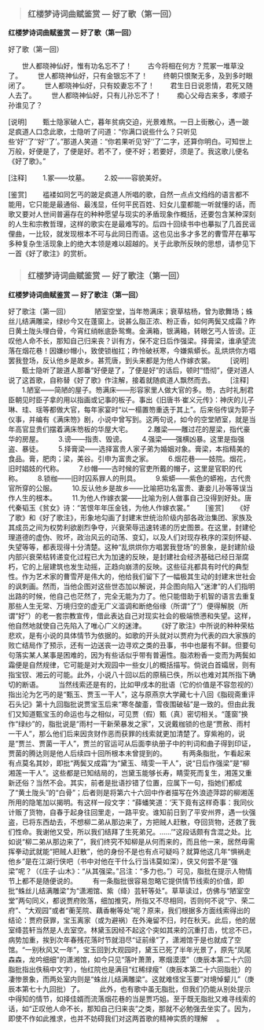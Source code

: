 > ### 红楼梦诗词曲赋鉴赏 — 好了歌（第一回）

**红楼梦诗词曲赋鉴赏 — 好了歌（第一回）**

好了歌（第一回）

　　世人都晓神仙好，惟有功名忘不了！
　　古今将相在何方？荒冢一堆草没了。
　　世人都晓神仙好，只有金银忘不了！
　　终朝只恨聚无多，及到多时眼闭了。
　　世人都晓神仙好，只有姣妻忘不了！
　　君生日日说恩情，君死又随人去了。
　　世人都晓神仙好，只有儿孙忘不了！
　　痴心父母古来多，孝顺子孙谁见了？
　　

[说明]
　　甄士隐家破人亡，暮年贫病交迫，光景难熬。一日上街散心，遇一跛足疯道人口念此歌，士隐听了问道：“你满口说些什么？只听见些‘好’‘了’‘好’‘了’。”那道人笑道：“你若果听见‘好’‘了’二字，还算你明白。可知世上万般，好便是了，了便是好。若不了，便不好；若要好，须是了。我这歌儿便名《好了歌》。”
　　

[注释]
　　1.冢——坟墓。
　　2.姣——容貌美好。
　　

[鉴赏]
　　褴褛如同乞丐的跛足疯道人所唱的歌，自然一点点文绉绉的语言都不能用，它只能是最通俗、最浅显，任何平民百姓、妇女儿童都能一听就懂的话，而歌又要对人世间普遍存在的种种愿望与现实的矛盾现象作概括，还要包含某种深刻的人生和宗教哲理，这样的歌实在是最难写的。后四十回续书中也摹拟了几首民谣俚曲，一比较，就发现根本不可与此同日而语。这也见出多才多艺的曹雪芹在摹写多种复杂生活现象上的绝大本领是难以超越的。关于此歌所反映的思想，请参见下一首《好了歌注》的赏析。 



> ### 红楼梦诗词曲赋鉴赏 — 好了歌注（第一回）

**红楼梦诗词曲赋鉴赏 — 好了歌注（第一回）**

好了歌注（第一回）
　
　　陋室空堂，当年笏满床；衰草枯杨，曾为歌舞场；蛛丝儿结满雕梁，绿纱今又在蓬窗上。说甚么脂正浓、粉正香，如何两鬓又成霜？昨日黄土陇头埋白骨，今宵红绡帐底卧鸳鸯。金满箱，银满箱，转眼乞丐人皆谤。正叹他人命不长，那知自己归来丧？训有方，保不定日后作强梁。择膏梁，谁承望流落在烟花巷！因嫌纱帽小，致使锁枷扛；昨怜破袄寒，今嫌紫蟒长。乱烘烘你方唱罢我登场，反认他乡是故乡。甚荒唐，到头来都是为他人作嫁衣裳。
　　[说明]
　　甄士隐听了跛道人那番“好便是了，了便是好”的话后，顿时“悟彻”，便对道人说了这首歌，自称替《好了歌》作注解，接着就随疯道人飘然而去。
　　[注释]
　　1.陋室——简陋的屋子。笏满床——形容家里人做大官的多。笏，古时礼制君臣朝见时臣子拿的用以指画或记事的板子。事出《旧唐书·崔义元传》：神庆的儿子琳、珪、瑶等都做大官，每年家宴时“以一榻置笏重迭于其上”。后来俗传误为郭子仪事，并编有《满床笏》剧，小说中曾写到。这两句说，如今的空堂陋室，就是当年高官显贵们摆着满床笏板的华屋大宅。
　　2.雕梁——雕过花的屋梁，指代豪华的房屋。
　　3.谤——指责、毁谤。
　　4.强梁——强横凶暴。这里是指强盗、暴徒。
　　5.择膏梁——选择富贵人家子弟为婚姻对象。膏梁，本指精美的食品。膏，肥肉；梁，美谷。引申为富贵之家。
　　6.烟花巷——妓院。烟花，旧时娼妓的代称。
　　7.纱帽——古时候的官吏所戴的帽子，这里是官职的代称。
　　8.锁枷——旧时囚系罪人的刑具。
　　9.紫蟒——紫色的蟒袍，古代贵官所穿的公服。
　　10.反认他乡是故乡——比喻把功名富贵、妻妾儿孙等等误当作人生的根本。
　　11.为他人作嫁衣裳——比喻为别人做事自己没得到好处。唐代秦韬玉《贫女》诗：“苦恨年年压金钱，为他人作嫁衣裳。”
　　[鉴赏]
　　《好了歌》和《好了歌注》，形象地勾画了封建末世统治阶级内部各政治集团、家族及其成员之间为权势利欲剧烈争夺，兴衰荣辱迅速转递的历史图景。在这里，封建伦理道德的虚伪、败坏，政治风云的动荡、变幻，以及人们对现存秩序的深刻怀疑、失望等等，都表现得十分清楚。这种“乱烘烘你方唱罢我登场”的景象，是封建阶级内部兴衰荣枯转递变化过程已大为加速的反映，是封建社会经济基础已经日渐腐朽，它的上层建筑也发生动摇，正趋向崩溃的反映。这些征兆都具有时代的典型性。作为艺术家的曹雪芹是伟大的，他给我们留下了一幅极其生动的封建末世社会的讽刺画。然而，当他企图对这些世态加以解说，并企图向陷入“迷津”的人们指明出路的时候，他自己也茫然了，完全无能为力了。他只能借助于机智的语言去重复那些人生无常、万境归空的虚无广义滥调和断绝俗缘（所谓“了”）便得解脱（所谓“好”）的老一套宗教宣传，借此表达自己对现实社会的极端愤懑和失望。这样，他自然地就使自己先陷入了唯心广义的迷津。
　　《好了歌注》中所说的种种荣枯悲欢，是有小说的具体情节为依据的。如歌的开头就对以贾府为代表的四大家族的败亡结局作了预示，还有一边送丧一边寻欢之类的丑事，书中也屡有不鲜。但要句句落实某人某事是困难的，因为有些话似乎带有普遍性。脂浓粉香一变而为两鬓如霜便是自然规律，它可能是对大观园中一些女儿的概括描写。倘说白首孀居，则有指宝钗、湘云的可能。此外，小说八十回以后的原稿已佚，所以也难对其所指下确切的断语。
　　当然线索还是有的，比如甲戌本的批语（它的价值是不容忽视的）指出沦为乞丐的是“甄玉、贾玉一干人”，这与原燕京大学藏七十八回《脂砚斋重评石头记》第十九回脂批说贾宝玉后来“寒冬酸齑，雪夜围破毡”是一致的。但由此我们又知道甄宝玉的命运也与之相似，可见贾（假）甄（真）密切相关。“蓬窗”换作“绿纱”的，脂批说是“雨村一干新荣暴发之家”，又说戴枷锁的也是“贾赦、雨村一干人”，那么他们后来因贪财作恶而获罪的线索就更加清楚了。穿紫袍的，说是“贾兰、贾菌一干人”，贾兰的官运可从后面李纨册子中的判词和曲子得到印证，贾菌的腾达则是他人后续四十回所根本未曾提到的。
　　有两条脂批，乍看起来有点莫名其妙，即批“两鬓又成霜”为“黛玉、晴雯一干人”，说“日后作强梁”是“柳湘莲一干人”。这些都是已知结局的，岂黛玉能够长寿，睛雯死而复生，湘莲又重新还俗？当然不会。其实，前者是批语抄错了位置，应属下一句，指她们都成了“黄土陇头”的“白骨”；后者则是将第六十六回中作者描写在外浪迹萍踪的柳湘莲所用的隐笔加以揭明。有这样一段文字：“薛蟠笑道：‘天下竟有这样奇事：我同伙计贩了货物，自春于起身往回里走，一路平安。谁知前日到了平安州界，遇一伙强盗，已将东西劫去，不想柳二弟从那边来了，方把贼人赶散，夺回货物，还救了我们性命。我谢他又受，所以我们结拜了生死弟兄。……’”这段话颇有含混之处。比如说“柳二弟从那边来了”，我们终究不知柳是从何而来的，而且他一来，居然毋需挥拳动武就能“把贼人赶散”，他的身份不是也有点可疑吗？就算他这几年“惧祸走他乡”是在江湖行侠吧（书中对他在干什么行当讳莫如深），侠又何尝不是“强梁”呢？（《庄子·山木》：“从其强梁。”吕注：“多力也。”）可见，脂批在提示人物情节上都不是随便说的。
　　有一条脂批很容易忽略它提供情节线索的价值，即批“蛛丝儿结满雕梁”为“潇湘馆、紫（绛）芸轩等处”。草草读过，仿佛与“陋室空堂”两句同义，都说贾府败落，细加推究，所指又不尽相同，否则何不说“宁、荣二府”、“大观园”或者“蘅芜院、藕香榭等处”呢？原来，我们根据多方面线索得出的结论：贾府获罪，宝玉离家（或为避祸）在外淹留不归，时在秋天。此后，他的居室绛芸轩当然是人去室空。林黛玉因经不起这个突如其来的沉重打击，忧忿不已，病势加重，挨到次年春残花落时节就泪尽“证前缘”了，潇湘馆于是也就成了空馆。“一别秋风又一年”，宝玉回到大观园时，黛玉已死了半年光景了，原先“凤尾森森，龙吟细细”的潇湘馆，如今只见“落叶萧萧，寒烟漠漠”（庚辰本第二十六回脂批指出佚稿中文字），怡红院也是满目“红稀绿瘦”（庚辰本第二十六回脂批）的凄惨景象，而两处室内则是“蛛丝儿结满雕梁”。这就难怪宝玉要“对境悼颦儿”（庚辰本第七十九回批）了。
　　此外，也有歌中虽无脂批，但我们仍能从别处提示中得知的情节，如择佳婿而流落烟花巷的当是贾巧姐。至于既无脂批又难寻线索的话，如“正叹他人命不长，那知自己归来丧”之类，那就不必勉强去坐实了。因为，即使不作如此推求，也并不妨碍我们对这两首歌的精神实质的理解　 。 